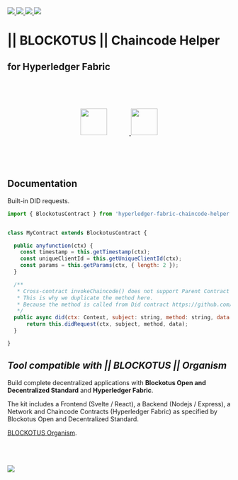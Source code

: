 <a href="https://twitter.com/BLOCKOTUS">
    <img
         src="https://img.shields.io/twitter/follow/BLOCKOTUS?style=for-the-badge&logo=twitter"
     />
</a>
<a href="https://github.com/danielfebrero">
    <img
         src="https://img.shields.io/github/followers/danielfebrero?label=danielfebrero&style=for-the-badge&logo=github"
     />
</a>
<a href="https://github.com/BLOCKOTUS/admins">
    <img
         src="https://img.shields.io/github/stars/BLOCKOTUS/hyperledger-fabric-chaincode-helper?logo=github&style=for-the-badge"
     />
</a>
<a href="https://github.com/BLOCKOTUS/admins">
    <img
         src="https://img.shields.io/github/license/BLOCKOTUS/hyperledger-fabric-chaincode-helper?style=for-the-badge"
     />
</a>

<br />

# || BLOCKOTUS || Chaincode Helper
## for Hyperledger Fabric

<br />
<br />
<br />

<p align="center">
<a href="https://developer.mozilla.org/en-US/docs/Web/JavaScript">
  <img 
      style="margin-right: 50px" 
      height="60px" 
      src="https://upload.wikimedia.org/wikipedia/commons/thumb/6/6a/JavaScript-logo.png/240px-JavaScript-logo.png" 
  />
</a>
<a href="https://www.hyperledger.org/use/fabric">
  <img 
      style="margin-right: 0px" 
      height="60px" 
      src="https://www.hyperledger.org/wp-content/uploads/2018/03/Hyperledger_Fabric_Logo_Color-1-300x84.png" 
  />
</a>
</p>
<br />
<br />
<br />


## Documentation

Built-in DID requests.

```javascript
import { BlockotusContract } from 'hyperledger-fabric-chaincode-helper';


class MyContract extends BlockotusContract {

  public anyfunction(ctx) {
    const timestamp = this.getTimestamp(ctx);
    const uniqueClientId = this.getUniqueClientId(ctx);
    const params = this.getParams(ctx, { length: 2 });
  }

  /**
   * Cross-contract invokeChaincode() does not support Parent Contract method as far as I know.
   * This is why we duplicate the method here.
   * Because the method is called from Did contract https://github.com/BLOCKOTUS/did
   */
  public async did(ctx: Context, subject: string, method: string, data: string): Promise<string> {
      return this.didRequest(ctx, subject, method, data);
  }

}
```

## _Tool compatible with || BLOCKOTUS || Organism_

Build complete decentralized applications with __Blockotus Open and Decentralized Standard__ and __Hyperledger Fabric__. 

The kit includes a Frontend (Svelte / React), a Backend (Nodejs / Express), a Network and Chaincode Contracts (Hyperledger Fabric) as specified by Blockotus Open and Decentralized Standard.

[BLOCKOTUS Organism](https://github.com/BLOCKOTUS/organism).

<br />
<br />
<br />

<a href="https://github.com/hyperledger/fabric-sdk-node/tree/master/fabric-network">
  <img src="https://img.shields.io/badge/fabric--network-%402.3.0-green?style=for-the-badge" />
</a>

<br />
<br />
